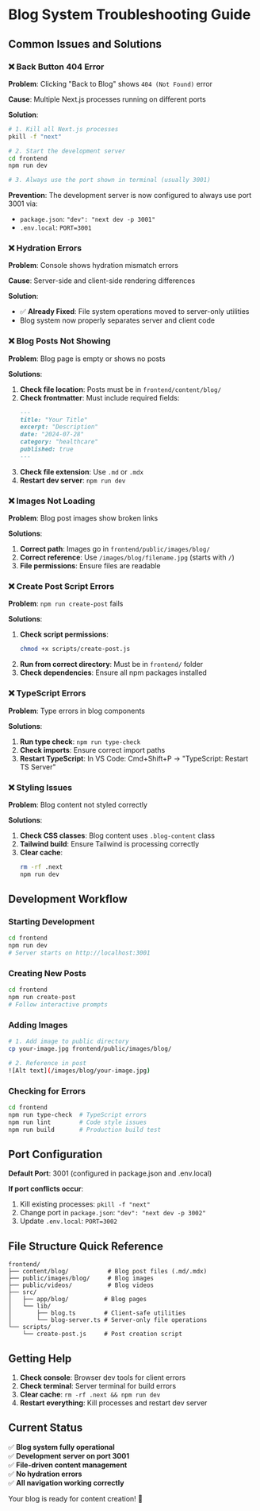 # Blog System Troubleshooting Guide

## Common Issues and Solutions

### ❌ Back Button 404 Error

**Problem**: Clicking "Back to Blog" shows `404 (Not Found)` error

**Cause**: Multiple Next.js processes running on different ports

**Solution**:
```bash
# 1. Kill all Next.js processes
pkill -f "next"

# 2. Start the development server
cd frontend
npm run dev

# 3. Always use the port shown in terminal (usually 3001)
```

**Prevention**: The development server is now configured to always use port 3001 via:
- `package.json`: `"dev": "next dev -p 3001"`
- `.env.local`: `PORT=3001`

### ❌ Hydration Errors

**Problem**: Console shows hydration mismatch errors

**Cause**: Server-side and client-side rendering differences

**Solution**: 
- ✅ **Already Fixed**: File system operations moved to server-only utilities
- Blog system now properly separates server and client code

### ❌ Blog Posts Not Showing

**Problem**: Blog page is empty or shows no posts

**Solutions**:
1. **Check file location**: Posts must be in `frontend/content/blog/`
2. **Check frontmatter**: Must include required fields:
   ```markdown
   ---
   title: "Your Title"
   excerpt: "Description"
   date: "2024-07-28"
   category: "healthcare"
   published: true
   ---
   ```
3. **Check file extension**: Use `.md` or `.mdx`
4. **Restart dev server**: `npm run dev`

### ❌ Images Not Loading

**Problem**: Blog post images show broken links

**Solutions**:
1. **Correct path**: Images go in `frontend/public/images/blog/`
2. **Correct reference**: Use `/images/blog/filename.jpg` (starts with `/`)
3. **File permissions**: Ensure files are readable

### ❌ Create Post Script Errors

**Problem**: `npm run create-post` fails

**Solutions**:
1. **Check script permissions**: 
   ```bash
   chmod +x scripts/create-post.js
   ```
2. **Run from correct directory**: Must be in `frontend/` folder
3. **Check dependencies**: Ensure all npm packages installed

### ❌ TypeScript Errors

**Problem**: Type errors in blog components

**Solutions**:
1. **Run type check**: `npm run type-check`
2. **Check imports**: Ensure correct import paths
3. **Restart TypeScript**: In VS Code: Cmd+Shift+P → "TypeScript: Restart TS Server"

### ❌ Styling Issues

**Problem**: Blog content not styled correctly

**Solutions**:
1. **Check CSS classes**: Blog content uses `.blog-content` class
2. **Tailwind build**: Ensure Tailwind is processing correctly
3. **Clear cache**: 
   ```bash
   rm -rf .next
   npm run dev
   ```

## Development Workflow

### Starting Development
```bash
cd frontend
npm run dev
# Server starts on http://localhost:3001
```

### Creating New Posts
```bash
cd frontend
npm run create-post
# Follow interactive prompts
```

### Adding Images
```bash
# 1. Add image to public directory
cp your-image.jpg frontend/public/images/blog/

# 2. Reference in post
![Alt text](/images/blog/your-image.jpg)
```

### Checking for Errors
```bash
cd frontend
npm run type-check  # TypeScript errors
npm run lint        # Code style issues
npm run build       # Production build test
```

## Port Configuration

**Default Port**: 3001 (configured in package.json and .env.local)

**If port conflicts occur**:
1. Kill existing processes: `pkill -f "next"`
2. Change port in `package.json`: `"dev": "next dev -p 3002"`
3. Update `.env.local`: `PORT=3002`

## File Structure Quick Reference

```
frontend/
├── content/blog/           # Blog post files (.md/.mdx)
├── public/images/blog/     # Blog images
├── public/videos/          # Blog videos
├── src/
│   ├── app/blog/          # Blog pages
│   └── lib/
│       ├── blog.ts        # Client-safe utilities
│       └── blog-server.ts # Server-only file operations
└── scripts/
    └── create-post.js     # Post creation script
```

## Getting Help

1. **Check console**: Browser dev tools for client errors
2. **Check terminal**: Server terminal for build errors
3. **Clear cache**: `rm -rf .next && npm run dev`
4. **Restart everything**: Kill processes and restart dev server

## Current Status

✅ **Blog system fully operational**  
✅ **Development server on port 3001**  
✅ **File-driven content management**  
✅ **No hydration errors**  
✅ **All navigation working correctly**

Your blog is ready for content creation! 🚀